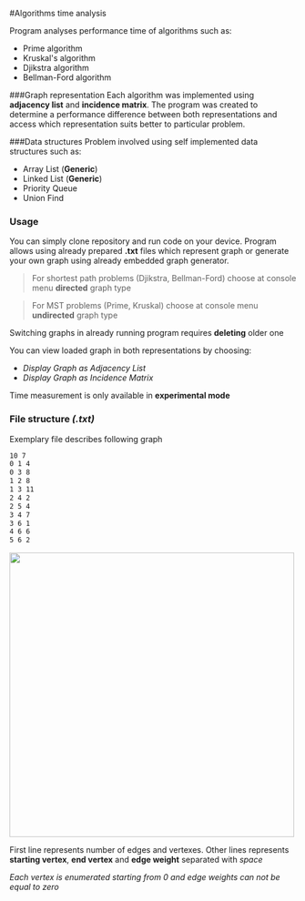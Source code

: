 #Algorithms time analysis

Program analyses performance time of algorithms such as:

* Prime algorithm
* Kruskal's algorithm 
* Djikstra algorithm
* Bellman-Ford algorithm

###Graph representation
Each algorithm was implemented using **adjacency list** and **incidence matrix**.
The program was created to determine a performance difference between both representations and
access which representation suits better to particular problem. 

###Data structures 
Problem involved using self implemented data structures such as:
* Array List (**Generic**)
* Linked List (**Generic**)
* Priority Queue 
* Union Find

### Usage
You can simply clone repository and run code on your device.
Program allows using already prepared **.txt** files which represent graph or generate your own graph using already embedded graph generator.

> For shortest path problems (Djikstra, Bellman-Ford) choose at console menu  **directed** graph type

> For MST problems (Prime, Kruskal) choose at console menu **undirected** graph type

Switching graphs in already running program requires **deleting** older one 

You can view loaded graph in both representations by choosing:
* _Display Graph as Adjacency List_
* _Display Graph as Incidence Matrix_

Time measurement is only available in **experimental mode** 
### File structure _(.txt)_

Exemplary file describes following graph
```bash
10 7
0 1 4
0 3 8
1 2 8
1 3 11
2 4 2
2 5 4
3 4 7
3 6 1
4 6 6
5 6 2
```
<img src="https://user-images.githubusercontent.com/57325544/122285794-6c098180-ceef-11eb-883f-4b636c1db90a.png" width="500" height="500">

First line represents number of edges and vertexes. Other lines represents **starting vertex**, **end vertex** and
**edge weight** separated with _space_

_Each vertex is enumerated starting from 0 and edge weights can not be equal to zero_ 





  




